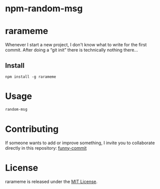 # npm-random-msg
# rarameme

Whenever I start a new project, I don't know what to write for the first commit. After doing a “git init” there is technically nothing there...

## Install

```npm
npm install -g rarameme
```

# Usage

```bash
random-msg
```

# Contributing
If someone wants to add or improve something, I invite you to collaborate directly in this repository: [funny-commit](https://https://github.com/Joaquin-star123/Rarameme/)

# License
rarameme is released under the [MIT License](https://opensource.org/licenses/MIT).